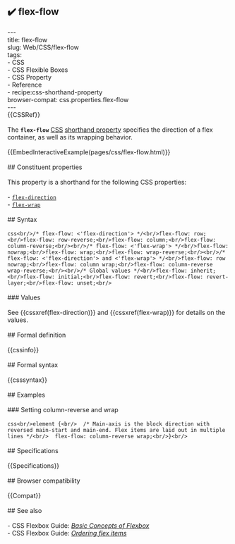 ## ✔️ flex-flow 
 ---<br/>title: flex-flow<br/>slug: Web/CSS/flex-flow<br/>tags:<br/>  - CSS<br/>  - CSS Flexible Boxes<br/>  - CSS Property<br/>  - Reference<br/>  - recipe:css-shorthand-property<br/>browser-compat: css.properties.flex-flow<br/>---<br/>{{CSSRef}}<br/><br/>The **`flex-flow`** [CSS](/en-US/docs/Web/CSS) [shorthand property](/en-US/docs/Web/CSS/Shorthand_properties) specifies the direction of a flex container, as well as its wrapping behavior.<br/><br/>{{EmbedInteractiveExample(pages/css/flex-flow.html)}}<br/><br/>## Constituent properties<br/><br/>This property is a shorthand for the following CSS properties:<br/><br/>- [`flex-direction`](/en-US/docs/Web/CSS/flex-direction)<br/>- [`flex-wrap`](/en-US/docs/Web/CSS/flex-wrap)<br/><br/>## Syntax<br/><br/>```css<br/>/* flex-flow: <'flex-direction'> */<br/>flex-flow: row;<br/>flex-flow: row-reverse;<br/>flex-flow: column;<br/>flex-flow: column-reverse;<br/><br/>/* flex-flow: <'flex-wrap'> */<br/>flex-flow: nowrap;<br/>flex-flow: wrap;<br/>flex-flow: wrap-reverse;<br/><br/>/* flex-flow: <'flex-direction'> and <'flex-wrap'> */<br/>flex-flow: row nowrap;<br/>flex-flow: column wrap;<br/>flex-flow: column-reverse wrap-reverse;<br/><br/>/* Global values */<br/>flex-flow: inherit;<br/>flex-flow: initial;<br/>flex-flow: revert;<br/>flex-flow: revert-layer;<br/>flex-flow: unset;<br/>```<br/><br/>### Values<br/><br/>See {{cssxref(flex-direction)}} and {{cssxref(flex-wrap)}} for details on the values.<br/><br/>## Formal definition<br/><br/>{{cssinfo}}<br/><br/>## Formal syntax<br/><br/>{{csssyntax}}<br/><br/>## Examples<br/><br/>### Setting column-reverse and wrap<br/><br/>```css<br/>element {<br/>  /* Main-axis is the block direction with reversed main-start and main-end. Flex items are laid out in multiple lines */<br/>  flex-flow: column-reverse wrap;<br/>}<br/>```<br/><br/>## Specifications<br/><br/>{{Specifications}}<br/><br/>## Browser compatibility<br/><br/>{{Compat}}<br/><br/>## See also<br/><br/>- CSS Flexbox Guide: _[Basic Concepts of Flexbox](/en-US/docs/Web/CSS/CSS_Flexible_Box_Layout/Basic_Concepts_of_Flexbox)_<br/>- CSS Flexbox Guide: _[Ordering flex items](/en-US/docs/Web/CSS/CSS_Flexible_Box_Layout/Ordering_Flex_Items)_<br/>
